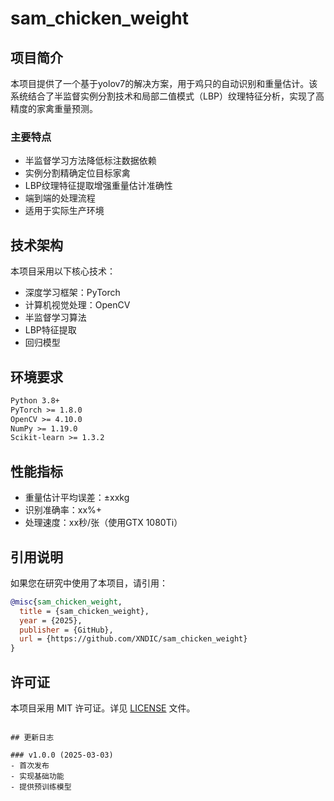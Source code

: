 # sam_chicken_weight

## 项目简介

本项目提供了一个基于yolov7的解决方案，用于鸡只的自动识别和重量估计。该系统结合了半监督实例分割技术和局部二值模式（LBP）纹理特征分析，实现了高精度的家禽重量预测。

### 主要特点

- 半监督学习方法降低标注数据依赖
- 实例分割精确定位目标家禽
- LBP纹理特征提取增强重量估计准确性
- 端到端的处理流程
- 适用于实际生产环境

## 技术架构

本项目采用以下核心技术：

- 深度学习框架：PyTorch
- 计算机视觉处理：OpenCV
- 半监督学习算法
- LBP特征提取
- 回归模型

## 环境要求

```txt
Python 3.8+
PyTorch >= 1.8.0
OpenCV >= 4.10.0
NumPy >= 1.19.0
Scikit-learn >= 1.3.2
```

## 性能指标

- 重量估计平均误差：±xxkg
- 识别准确率：xx%+
- 处理速度：xx秒/张（使用GTX 1080Ti）

## 引用说明

如果您在研究中使用了本项目，请引用：

```bibtex
@misc{sam_chicken_weight,
  title = {sam_chicken_weight},
  year = {2025},
  publisher = {GitHub},
  url = {https://github.com/XNDIC/sam_chicken_weight}
}
```

## 许可证

本项目采用 MIT 许可证。详见 [LICENSE](LICENSE) 文件。


```

## 更新日志

### v1.0.0 (2025-03-03)
- 首次发布
- 实现基础功能
- 提供预训练模型
